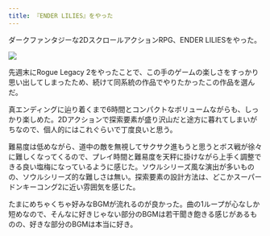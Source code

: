 ```yaml
---
title: 『ENDER LILIES』をやった
---
```

ダークファンタジーな2DスクロールアクションRPG、ENDER LILIESをやった。

![](https://lh3.googleusercontent.com/docs/ADP-6oEtM2Ve58SboTyt-2As1g2MdW5aGHJCC9GjF-wIHhdni5ODCJMkuIWh-_UOa4CAx-NYAp-Hu3OzMRaa9w_FJexxgZyKMI9eiTl8TkKziqBQQZsilY82tsoiLGOZImsBxRuLr-_pqL7hO-4xE-mi-DHXHM4V0G0Jk9ON6gKdm5mqeA9FCdNTJHHsrFmC0Lh9iZ1y1_GEbPvdcw3oYEjJK3dI-VaRMDR2XNJvrkR-5Tl5zPbnLb9XXiQMUB-jnyOgXgyr4s-T4qVwiFYeiHP9X8TRF38D7R-16gr2Vl90ypHsfAf3lsm9e4pm7l73WuF-hjQeVRDj5_UEXBKDrv3liZ2hnnBFHuBkoiFwuGSyjlIZXJkgAsEQmOsCXSGm15yoqvlDcmt3qNvTgyA-oVYPLX51HFu-jc-Rj0Hs6EC2Ddvs_iQRT1-9CVX7-tMKccyHgfsdnoJhcUwCZcMfFxqqBaSNZqYdxqKERArkmQtf_SLPe_kfQXuujV7OP9xzWJ2vvFSdyUsR-yDRNvBh9wcpYg86I2YSTOvz0v0Jqh8rSj47EXytg5v4Yw2EjkWWI5yOgVnP1U4R1ByRtlCRYDHTDYDAZbjnQ7XpLpnh5tC1fxpqg6s3w99CJ1mRKVGjL2u6-q9wm2gwRIV6v3NH--S__iZ5A0zrnVxibPIbinXbkGKIYHRS-GWsXICufhOfba6545G7K51Nb76Y_K6xtnWXhfuBrdS_iVoc2RI-jBSnlmjD8RYtnZ27lNOWm_bYIpYvlDELy7hP63zUQra3fcR7JR-Ou91TrtvDJTPo8X0gGIcX-4Pc5M6T38MSD4nATVnqE2tr8n06a9mK0lqi7hHqhMKu86S570pmFWN_AaqodK2nbgW7GR0Asn-_30g7Dvjyl2_zyItsXqgalL3DcJ_HG52wyx9A2msIS26QDqsIIU_6iQB9HJSO-JVwJjzWfuvhzTwxCvKjdAFA4R5QSjMVcrTqxDsKLY23ZUKztMDkSi84tyHmW0iYNzUluOOIZrqg8hSZQz5qCyV6nSkXQXfhJ0nN3JUPKA3cv6PkA_NTpfIk8a69NDscTzSkRjFzcqSVato78XNnq0i5ZtcPwJZe6ws1V9JFl_iO9Bd_5yn9ZkKlWT6S_J8YvksVMFQJN7NSyIrcYbbER7yflx2geNIHRp9-z763KKgwjFWWGmtGk_acodSA-utVa3oaIdlx5D6bgBADv_wv0ezTNLRCBLv5sfOeHJr26IeOhcslWHJeNvtOITq7qA)

先週末にRogue Legacy 2をやったことで、この手のゲームの楽しさをすっかり思い出してしまったため、続けて同系統の作品でやりたかったこの作品を選んだ。

真エンディングに辿り着くまで6時間とコンパクトなボリュームながらも、しっかり楽しめた。2Dアクションで探索要素が盛り沢山だと途方に暮れてしまいがちなので、個人的にはこれぐらいで丁度良いと思う。

難易度は低めながら、道中の敵を無視してサクサク進もうと思うとボス戦が徐々に難しくなってくるので、プレイ時間と難易度を天秤に掛けながら上手く調整できる良い塩梅になっているように感じた。ソウルシリーズ風な演出が多いものの、ソウルシリーズ的な難しさは無い。探索要素の設計方法は、どこかスーパードンキーコング2に近い雰囲気を感じた。

たまにめちゃくちゃ好みなBGMが流れるのが良かった。曲の1ループが心なしか短めなので、そんなに好きじゃない部分のBGMは若干聞き飽きる感じがあるものの、好きな部分のBGMは本当に好き。
